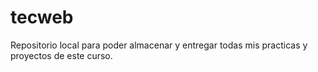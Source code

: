 # tecweb
Repositorio local para poder almacenar y entregar todas mis practicas y proyectos de este curso.
